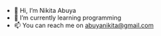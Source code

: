 - 👋 Hi, I’m Nikita Abuya
- 🌱 I’m currently learning programming
- 📫 You can reach me on abuyanikita@gmail.com

<!---
nikitaabuya/nikitaabuya is a ✨ special ✨ repository because its `README.md` (this file) appears on your GitHub profile.
You can click the Preview link to take a look at your changes.
--->
